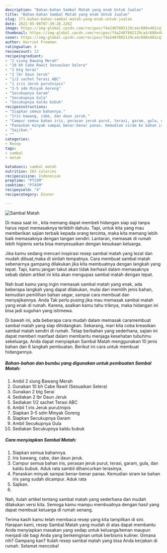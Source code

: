 ```yaml
---
description: "Bahan-bahan Sambal Matah yang enak Untuk Jualan"
title: "Bahan-bahan Sambal Matah yang enak Untuk Jualan"
slug: 171-bahan-bahan-sambal-matah-yang-enak-untuk-jualan
date: 2021-05-06T07:39:28.226Z
image: https://img-global.cpcdn.com/recipes/f4a2407802129ca4/680x482cq70/sambal-matah-foto-resep-utama.jpg
thumbnail: https://img-global.cpcdn.com/recipes/f4a2407802129ca4/680x482cq70/sambal-matah-foto-resep-utama.jpg
cover: https://img-global.cpcdn.com/recipes/f4a2407802129ca4/680x482cq70/sambal-matah-foto-resep-utama.jpg
author: Harriet Freeman
ratingvalue: 4
reviewcount: 12
recipeingredient:
- "2 siung Bawang Merah"
- "10 bh Cabe Rawit Sesuaikan Selera"
- "2 btg Serai"
- "2 lbr Daun Jeruk"
- "1/2 sachet Terasi ABC"
- "1 iris Jeruk purutnipis"
- "3-5 sdm Minyak Goreng"
- "Secukupnya Garam"
- "Secukupnya Gula"
- "Secukupnya kaldu bubuk"
recipeinstructions:
- "Siapkan semua bahannya."
- "Iris bawang, cabe, dan daun jeruk."
- "Campur semua bahan iris, perasan jeruk purut, terasi, garam, gula, dan kaldu bubuk. Aduk rata sambil dihancurkan terasinya."
- "Panaskan minyak sampai benar-benar panas. Kemudian siram ke bahan iris yang sudah dicampur. Aduk rata"
- "Sajikan."
- ""
categories:
- Resep
tags:
- sambal
- matah

katakunci: sambal matah 
nutrition: 263 calories
recipecuisine: Indonesian
preptime: "PT15M"
cooktime: "PT45M"
recipeyield: "4"
recipecategory: Dinner

---
```



![Sambal Matah](https://img-global.cpcdn.com/recipes/f4a2407802129ca4/680x482cq70/sambal-matah-foto-resep-utama.jpg)

Di masa  saat ini , kita memang dapat membeli hidangan siap saji tanpa harus repot memasaknya terlebih dahulu. Tapi, untuk kita yang mau memberikan sajian terbaik kepada orang tercinta, maka kita memang lebih baik memasaknya dengan tangan sendiri. Lantaran, memasak di rumah lebih higienis serta bisa menyesuaikan dengan kesukaan keluarga.

Jika kamu sedang mencari inspirasi resep sambal matah yang lezat dan mudah dibuat,maka di sinilah tempatnya. Cara membuat sambal matah  sebenarnya gampang dilakukan jika kita membuatnya dengan langkah yang tepat. Tapi, kamu jangan takut akan tidak berhasil dalam memasaknya 
sebab dalam artikel ini kita akan mengupas sambal matah dengan tepat.  



Nah buat kamu yang ingin memasak sambal matah yang enak, ada beberapa langkah yang dapat dilakukan, mulai dari memilih jenis bahan, kemudian pemilihan bahan segar, sampai cara membuat dan menyajikannya. Anda Tak perlu pusing jika mau memasak sambal matah yang enak di rumah. Karena, asalkan kamu  tahu triknya, maka hidangan ini bisa jadi suguhan yang istimewa.

Di bawah ini, ada beberapa cara mudah dalam memasak caramembuat sambal matah yang siap dihidangkan. Sekarang, mari kita coba kreasikan sambal matah sendiri di rumah. Tetap berbahan yang sederhana, sajian ini dapat memberi manfaat dalam membantu menjaga kesehatan tubuhmu sekeluarga. Anda dapat menyiapkan Sambal Matah menggunakan 10 jenis bahan dan 6 langkah pembuatan. Berikut ini cara untuk membuat hidangannya.

<!--inarticleads1-->

##### Bahan-bahan dan bumbu yang digunakan untuk pembuatan Sambal Matah:

1. Ambil 2 siung Bawang Merah
1. Gunakan 10 bh Cabe Rawit (Sesuaikan Selera)
1. Gunakan 2 btg Serai
1. Sediakan 2 lbr Daun Jeruk
1. Sediakan 1/2 sachet Terasi ABC
1. Ambil 1 iris Jeruk purut/nipis
1. Siapkan 3-5 sdm Minyak Goreng
1. Siapkan Secukupnya Garam
1. Ambil Secukupnya Gula
1. Sediakan Secukupnya kaldu bubuk




<!--inarticleads2-->

##### Cara menyiapkan Sambal Matah:

1. Siapkan semua bahannya.
1. Iris bawang, cabe, dan daun jeruk.
1. Campur semua bahan iris, perasan jeruk purut, terasi, garam, gula, dan kaldu bubuk. Aduk rata sambil dihancurkan terasinya.
1. Panaskan minyak sampai benar-benar panas. Kemudian siram ke bahan iris yang sudah dicampur. Aduk rata
1. Sajikan.
1. 




Nah, itulah artikel tentang  sambal matah  yang sederhana dan mudah dilakukan versi kita. Semoga kamu mampu membuatnya dengan hasil yang dapat membuat keluarga di rumah senang. 

Terima kasih kamu telah membaca resep yang kita tampilkan di sini. Harapan kami, resep  Sambal Matah yang mudah di atas dapat membantu Anda menyiapkan masakan yang sedap untuk keluarga/teman maupun menjadi ide bagi Anda yang berkeinginan untuk berbisnis kuliner. Gimana nih? Gampang kan? Itulah resep sambal matah yang bisa Anda kerjakan di rumah. Selamat mencoba!

